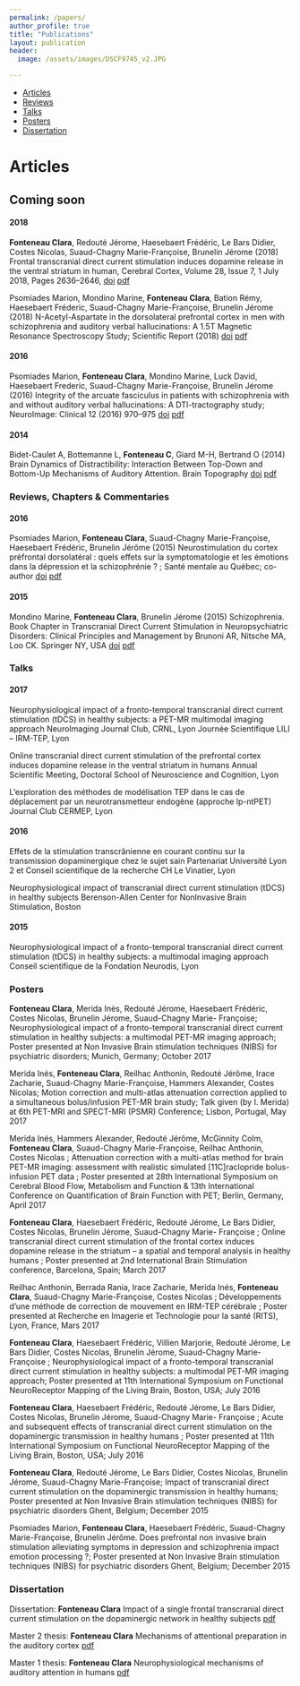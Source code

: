 ```yaml
---
permalink: /papers/
author_profile: true
title: "Publications"
layout: publication
header:
  image: /assets/images/DSCF9745_v2.JPG

---
```


<div class="navbar">
	<div class="navbar-inner">
		<ul class="nav">
			<li><a href="#articles">Articles</a></li>
			<li><a href="#reviews">Reviews</a></li>
			<li><a href="#talks">Talks</a></li>
			<li><a href="#posters">Posters</a></li>
			<li><a href="#thesis">Dissertation</a></li>
		</ul>
	</div>
</div>

# <a name="articles"></a> Articles


## Coming soon

#### 2018
**Fonteneau Clara**, Redouté Jérome, Haesebaert Frédéric, Le Bars Didier, Costes Nicolas, Suaud-Chagny Marie-Françoise, Brunelin Jérome (2018) Frontal transcranial direct current stimulation induces dopamine release in the ventral striatum in human, Cerebral Cortex, Volume 28, Issue 7, 1 July 2018, Pages 2636–2646, [doi](https://doi.org/10.1093/cercor/bhy093) [pdf](/Papers/Fonteneau_2018.pdf)

Psomiades Marion, Mondino Marine, **Fonteneau Clara**, Bation Rémy, Haesebaert Fréderic, Suaud-Chagny Marie-Françoise, Brunelin Jérome (2018) N-Acetyl-Aspartate in the dorsolateral prefrontal cortex in men with schizophrenia and auditory verbal hallucinations: A 1.5T Magnetic Resonance Spectroscopy Study; Scientific Report (2018) [doi](http://dx.doi.org/10.1038/s41598-018-22597-y) [pdf](/Papers/Psomiades_2018.pdf)

#### 2016
Psomiades Marion, **Fonteneau Clara**, Mondino Marine, Luck David, Haesebaert Frederic, Suaud-Chagny Marie-Françoise, Brunelin Jérome (2016) Integrity of the arcuate fasciculus in patients with schizophrenia with and without auditory verbal hallucinations: A DTI-tractography study; NeuroImage: Clinical 12 (2016) 970–975 [doi](http://dx.doi.org/10.1016/j.nicl.2016.04.013) [pdf](/Papers/Psomiades_2016.pdf)

#### 2014
Bidet-Caulet A, Bottemanne L, **Fonteneau C**, Giard M-H, Bertrand O (2014) Brain Dynamics of Distractibility: Interaction Between Top-Down and Bottom-Up Mechanisms of Auditory Attention. Brain Topography [doi](http://dx.doi.org/10.1007/s10548-014-0354-x) [pdf](/Papers/Bidet-Caulet_2013.pdf)

### <a name="reviews"></a> Reviews, Chapters & Commentaries

#### 2016
Psomiades Marion, **Fonteneau Clara**, Suaud-Chagny Marie-Françoise, Haesebaert Frédéric, Brunelin Jérôme (2015) Neurostimulation du cortex préfrontal dorsolatéral : quels effets sur la symptomatologie et les émotions dans la dépression et la schizophrénie ? ; Santé mentale au Québec; co-author [doi](http://dx.doi.org/10.7202/1036972ar) [pdf](/Papers/Psomiades_Rev_2016.pdf)

#### 2015
Mondino Marine, **Fonteneau Clara**, Brunelin Jérome (2015) Schizophrenia. Book Chapter in Transcranial Direct Current Stimulation in Neuropsychiatric Disorders: Clinical Principles and Management by Brunoni AR, Nitsche MA, Loo CK. Springer NY, USA [doi](https://doi.org/10.1007/978-3-319-33967-2) [pdf](/Papers/Mondino_Chap_2015.pdf)

### <a name="talks"></a> Talks

#### 2017
Neurophysiological impact of a fronto-temporal transcranial direct current stimulation (tDCS) in healthy subjects: a PET-MR multimodal imaging approach
NeuroImaging Journal Club, CRNL, Lyon Journée Scientifique LILI – IRM-TEP, Lyon

Online transcranial direct current stimulation of the prefrontal cortex induces dopamine release in the ventral striatum in humans
Annual Scientific Meeting, Doctoral School of Neuroscience and Cognition, Lyon

L’exploration des méthodes de modélisation TEP dans le cas de déplacement par un neurotransmetteur endogène (approche lp-ntPET)
Journal Club CERMEP, Lyon

#### 2016
Effets de la stimulation transcrânienne en courant continu sur la transmission dopaminergique chez le sujet sain
Partenariat Université Lyon 2 et Conseil scientifique de la recherche CH Le Vinatier, Lyon

Neurophysiological impact of transcranial direct current stimulation (tDCS) in healthy subjects
Berenson-Allen Center for NonInvasive Brain Stimulation, Boston

#### 2015
Neurophysiological impact of a fronto-temporal transcranial direct current stimulation (tDCS) in healthy subjects: a multimodal imaging approach
Conseil scientifique de la Fondation Neurodis, Lyon

### <a name="posters"></a> Posters
**Fonteneau Clara**, Merida Inès, Redouté Jérome, Haesebaert Frédéric, Costes Nicolas, Brunelin Jérome, Suaud-Chagny Marie- Françoise; Neurophysiological impact of a fronto-temporal transcranial direct current stimulation in healthy subjects: a multimodal PET-MR imaging approach; Poster presented at Non Invasive Brain stimulation techniques (NIBS) for psychiatric disorders; Munich, Germany; October 2017

Merida Inés, **Fonteneau Clara**, Reilhac Anthonin, Redouté Jérôme, Irace Zacharie, Suaud-Chagny Marie-Françoise, Hammers Alexander, Costes Nicolas; Motion correction and multi-atlas attenuation correction applied to a simultaneous bolus/infusion PET-MR brain study; Talk given (by I. Merida) at 6th PET-MRI and SPECT-MRI (PSMR) Conference; Lisbon, Portugal, May 2017

Merida Inés, Hammers Alexander, Redouté Jérôme, McGinnity Colm, **Fonteneau Clara**, Suaud-Chagny Marie-Françoise, Reilhac Anthonin, Costes Nicolas ; Attenuation correction with a multi-atlas method for brain PET-MR imaging: assessment with realistic simulated [11C]raclopride bolus-infusion PET data ; Poster presented at 28th International Symposium on Cerebral Blood Flow, Metabolism and Function & 13th International Conference on Quantification of Brain Function with PET; Berlin, Germany, April 2017

**Fonteneau Clara**, Haesebaert Frédéric, Redouté Jérome, Le Bars Didier, Costes Nicolas, Brunelin Jérome, Suaud-Chagny Marie- Françoise ; Online transcranial direct current stimulation of the frontal cortex induces dopamine release in the striatum – a spatial and temporal analysis in healthy humans ; Poster presented at 2nd International Brain Stimulation conference, Barcelona, Spain; March 2017

Reilhac Anthonin, Berrada Rania, Irace Zacharie, Merida Inés, **Fonteneau Clara**, Suaud-Chagny Marie-Françoise, Costes Nicolas ; Développements d’une méthode de correction de mouvement en IRM-TEP cérébrale ; Poster presented at Recherche en Imagerie et Technologie pour la santé (RITS), Lyon, France, Mars 2017

**Fonteneau Clara**, Haesebaert Frédéric, Villien Marjorie, Redouté Jérome, Le Bars Didier, Costes Nicolas, Brunelin Jérome, Suaud-Chagny Marie-Françoise ; Neurophysiological impact of a fronto-temporal transcranial direct current stimulation in healthy subjects: a multimodal PET-MR imaging approach; Poster presented at 11th International Symposium on Functional NeuroReceptor Mapping of the Living Brain, Boston, USA; July 2016

**Fonteneau Clara**, Haesebaert Frédéric, Redouté Jérome, Le Bars Didier, Costes Nicolas, Brunelin Jérome, Suaud-Chagny Marie- Françoise ; Acute and subsequent effects of transcranial direct current stimulation on the dopaminergic transmission in healthy humans ; Poster presented at 11th International Symposium on Functional NeuroReceptor Mapping of the Living Brain, Boston, USA; July 2016

**Fonteneau Clara**, Redouté Jérome, Le Bars Didier, Costes Nicolas, Brunelin Jérome, Suaud-Chagny Marie-Françoise; Impact of transcranial direct current stimulation on the dopaminergic transmission in healthy humans; Poster presented at Non Invasive Brain stimulation techniques (NIBS) for psychiatric disorders Ghent, Belgium; December 2015

Psomiades Marion, **Fonteneau Clara**, Haesebaert Frédéric, Suaud-Chagny Marie-Françoise, Brunelin Jérôme. Does prefrontal non invasive brain stimulation alleviating symptoms in depression and schizophrenia impact emotion processing ?; Poster presented at Non Invasive Brain stimulation techniques (NIBS) for psychiatric disorders Ghent, Belgium; December 2015


### <a name="thesis"></a> Dissertation
Dissertation: **Fonteneau Clara** Impact of a single frontal transcranial direct current stimulation on the dopaminergic network in healthy subjects [pdf](/Papers/ThesisDissertation.pdf)

Master 2 thesis: **Fonteneau Clara** Mechanisms of attentional preparation in the auditory cortex [pdf](/Papers/MemoireM2.pdf)

Master 1 thesis: **Fonteneau Clara** Neurophysiological mechanisms of auditory attention in humans [pdf](/Papers/MemoireM1.pdf)
